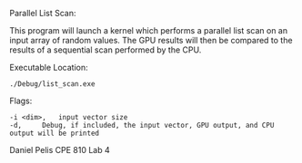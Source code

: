 Parallel List Scan:

This program will launch a kernel which performs a parallel list scan on an input array of random values.
The GPU results will then be compared to the results of a sequential scan performed by the CPU.

Executable Location:
	
	./Debug/list_scan.exe


Flags:
	
	-i <dim>, 	input vector size
	-d,		Debug, if included, the input vector, GPU output, and CPU output will be printed 


Daniel Pelis CPE 810 Lab 4